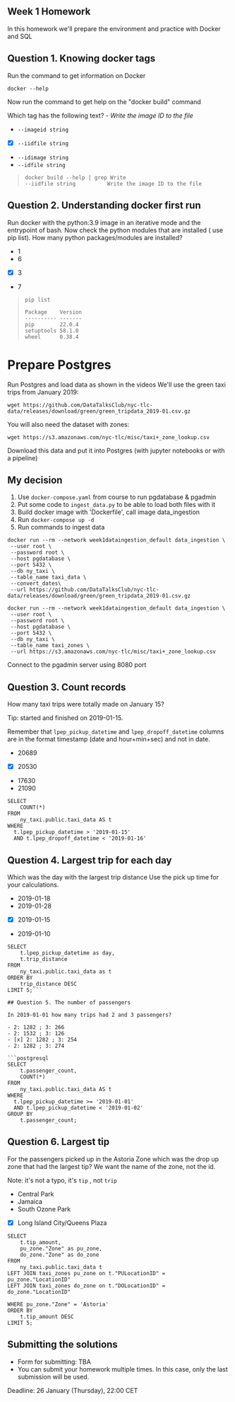 ## Week 1 Homework

In this homework we'll prepare the environment 
and practice with Docker and SQL


## Question 1. Knowing docker tags

Run the command to get information on Docker 

```docker --help```

Now run the command to get help on the "docker build" command

Which tag has the following text? - *Write the image ID to the file* 

- `--imageid string`
- [x] `--iidfile string`
- `--idimage string`
- `--idfile string`

> `docker build --help | grep Write`  
> `--iidfile string          Write the image ID to the file`


## Question 2. Understanding docker first run 

Run docker with the python:3.9 image in an iterative mode and the entrypoint of bash.
Now check the python modules that are installed ( use pip list). 
How many python packages/modules are installed?

- 1
- 6
- [x] 3
- 7

> `pip list`
> ```
> Package    Version
> ---------- -------
> pip        22.0.4
> setuptools 58.1.0
> wheel      0.38.4
> ```

# Prepare Postgres

Run Postgres and load data as shown in the videos
We'll use the green taxi trips from January 2019:

```wget https://github.com/DataTalksClub/nyc-tlc-data/releases/download/green/green_tripdata_2019-01.csv.gz```

You will also need the dataset with zones:

```wget https://s3.amazonaws.com/nyc-tlc/misc/taxi+_zone_lookup.csv```

Download this data and put it into Postgres (with jupyter notebooks or with a pipeline)

## My decision
1. Use `docker-compose.yaml` from course to run pgdatabase & pgadmin
2. Put some code to `ingest_data.py` to be able to load both files with it
3. Build docker image with 'Dockerfile', call image data_ingestion
4. Run `docker-compose up -d`
5. Run commands to ingest data
```
docker run --rm --network week1dataingestion_default data_ingestion \
 --user root \
 --password root \
 --host pgdatabase \
 --port 5432 \
 --db ny_taxi \
 --table_name taxi_data \
 --convert_dates\
 --url https://github.com/DataTalksClub/nyc-tlc-data/releases/download/green/green_tripdata_2019-01.csv.gz
 
docker run --rm --network week1dataingestion_default data_ingestion \
 --user root \
 --password root \
 --host pgdatabase \
 --port 5432 \
 --db ny_taxi \
 --table_name taxi_zones \
 --url https://s3.amazonaws.com/nyc-tlc/misc/taxi+_zone_lookup.csv
```

Connect to the pgadmin server using 8080 port


## Question 3. Count records 

How many taxi trips were totally made on January 15?

Tip: started and finished on 2019-01-15. 

Remember that `lpep_pickup_datetime` and `lpep_dropoff_datetime` columns are in the format timestamp (date and hour+min+sec) and not in date.

- 20689
-[x] 20530
- 17630
- 21090

```postgresql
SELECT
    COUNT(*)
FROM
    ny_taxi.public.taxi_data AS t
WHERE
  t.lpep_pickup_datetime > '2019-01-15'
  AND t.lpep_dropoff_datetime < '2019-01-16'
```

## Question 4. Largest trip for each day

Which was the day with the largest trip distance
Use the pick up time for your calculations.

- 2019-01-18
- 2019-01-28
- [x] 2019-01-15
- 2019-01-10

```postgresql
SELECT
    t.lpep_pickup_datetime as day,
    t.trip_distance
FROM
    ny_taxi.public.taxi_data as t
ORDER BY
    trip_distance DESC
LIMIT 5;```

## Question 5. The number of passengers

In 2019-01-01 how many trips had 2 and 3 passengers?
 
- 2: 1282 ; 3: 266
- 2: 1532 ; 3: 126
- [x] 2: 1282 ; 3: 254
- 2: 1282 ; 3: 274

```postgresql
SELECT
    t.passenger_count,
    COUNT(*)
FROM
    ny_taxi.public.taxi_data AS t
WHERE
  t.lpep_pickup_datetime >= '2019-01-01'
  AND t.lpep_pickup_datetime < '2019-01-02'
GROUP BY
    t.passenger_count;
```

## Question 6. Largest tip

For the passengers picked up in the Astoria Zone which was the drop up zone that had the largest tip?
We want the name of the zone, not the id.

Note: it's not a typo, it's `tip` , not `trip`

- Central Park
- Jamaica
- South Ozone Park
- [x] Long Island City/Queens Plaza


```postgresql
SELECT
    t.tip_amount,
    pu_zone."Zone" as pu_zone,
    do_zone."Zone" as do_zone
FROM
    ny_taxi.public.taxi_data t
LEFT JOIN taxi_zones pu_zone on t."PULocationID" = pu_zone."LocationID"
LEFT JOIN taxi_zones do_zone on t."DOLocationID" = do_zone."LocationID"

WHERE pu_zone."Zone" = 'Astoria'
ORDER BY
    t.tip_amount DESC
LIMIT 5;
```

## Submitting the solutions

* Form for submitting: TBA
* You can submit your homework multiple times. In this case, only the last submission will be used. 

Deadline: 26 January (Thursday), 22:00 CET
